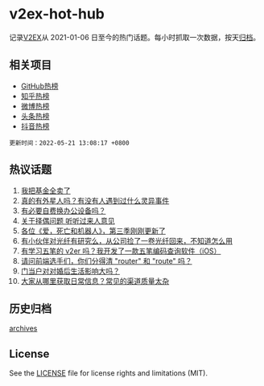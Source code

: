 # v2ex-hot-hub

 记录[V2EX](https://www.v2ex.com/)从 2021-01-06 日至今的热门话题。每小时抓取一次数据，按天[归档](archives)。
 
 ## 相关项目

- [GitHub热榜](https://github.com/lonnyzhang423/github-hot-hub)
- [知乎热榜](https://github.com/lonnyzhang423/zhihu-hot-hub)
- [微博热榜](https://github.com/lonnyzhang423/weibo-hot-hub)
- [头条热榜](https://github.com/lonnyzhang423/toutiao-hot-hub)
- [抖音热榜](https://github.com/lonnyzhang423/douyin-hot-hub)


 `更新时间：2022-05-21 13:08:17 +0800`

## 热议话题

1. [我把基金全卖了](https://www.v2ex.com/t/854206)
1. [真的有外星人吗？有没有人遇到过什么灵异事件](https://www.v2ex.com/t/854161)
1. [有必要自费换办公设备吗？](https://www.v2ex.com/t/854244)
1. [关于择偶问题 听听过来人意见](https://www.v2ex.com/t/854300)
1. [各位《爱，死亡和机器人》，第三季刚刚更新了](https://www.v2ex.com/t/854193)
1. [有小伙伴对光纤有研究么，从公司捡了一卷光纤回来，不知道怎么用](https://www.v2ex.com/t/854221)
1. [有学习五笔的 v2er 吗？我开发了一款五笔编码查询软件（iOS）](https://www.v2ex.com/t/854173)
1. [请问前端选手们，你们分得清 "router" 和 "route" 吗？](https://www.v2ex.com/t/854292)
1. [门当户对对婚后生活影响大吗？](https://www.v2ex.com/t/854309)
1. [大家从哪里获取日常信息？常见的渠道质量太杂](https://www.v2ex.com/t/854160)

## 历史归档

[archives](archives)

## License

See the [LICENSE](LICENSE) file for license rights and limitations (MIT).
